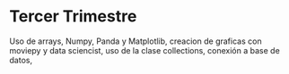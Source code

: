 # Tercer Trimestre

Uso de arrays, Numpy, Panda y Matplotlib, creacion de graficas con moviepy y data sciencist, uso de la clase collections, conexión a base de datos, 